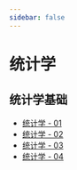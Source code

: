 ```yaml
---
sidebar: false
---
```


# 统计学

## 统计学基础

- [统计学 - 01](./书籍/统计学/01.md)
- [统计学 - 02](./书籍/统计学/02.md)
- [统计学 - 03](./书籍/统计学/03.md)
- [统计学 - 04](./书籍/统计学/04.md)
